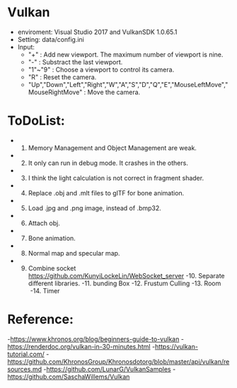 # Vulkan

  - enviroment: Visual Studio 2017 and VulkanSDK 1.0.65.1
  - Setting: data/config.ini
  - Input:
    - "+" : Add new viewport. The maximum number of viewport is nine.
    - "-" : Substract the last viewport.
    - "1"~"9" : Choose a viewport to control its camera.
    - "R" : Reset the camera.
    - "Up","Down","Left","Right","W","A","S","D","Q","E","MouseLeftMove","MouseRightMove" : Move the camera.
    
# ToDoList:
  - 1. Memory Management and Object Management are weak.
  - 2. It only can run in debug mode. It crashes in the others. 
  - 3. I think the light calculation is not correct in fragment shader.
  - 4. Replace .obj and .mlt files to glTF for bone animation.
  - 5. Load .jpg and .png image, instead of .bmp32.
  - 6. Attach obj.
  - 7. Bone animation.
  - 8. Normal map and specular map.
  - 9. Combine socket https://github.com/KunyiLockeLin/WebSocket_server
  -10. Separate different libraries.
  -11. bunding Box
  -12. Frustum Culling
  -13. Room
  -14. Timer
 
# Reference:
  -https://www.khronos.org/blog/beginners-guide-to-vulkan
  -https://renderdoc.org/vulkan-in-30-minutes.html
  -https://vulkan-tutorial.com/
  -https://github.com/KhronosGroup/Khronosdotorg/blob/master/api/vulkan/resources.md
  -https://github.com/LunarG/VulkanSamples
  -https://github.com/SaschaWillems/Vulkan
